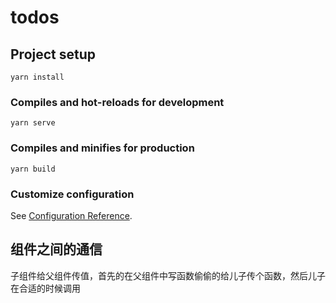 # todos

## Project setup

```
yarn install
```

### Compiles and hot-reloads for development

```
yarn serve
```

### Compiles and minifies for production

```
yarn build
```

### Customize configuration

See [Configuration Reference](https://cli.vuejs.org/config/).

## 组件之间的通信

子组件给父组件传值，首先的在父组件中写函数偷偷的给儿子传个函数，然后儿子在合适的时候调用
